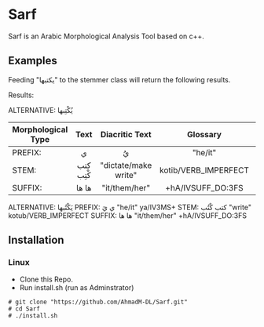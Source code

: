 
# Sarf #

Sarf is an Arabic Morphological Analysis Tool based on c++.

## Examples ##

Feeding "يكتبها" to the stemmer class will return the following results.
 
Results:

ALTERNATIVE:	 يُكْتِبها

|Morphological Type | Text | Diacritic Text | Glossary | Part of Speech  |
| ----------------- |:----:| :-------------:|:--------:|:---------------:|
PREFIX:	| ي  |   يُ	|"he/it"	 |yu/IV3MS+ |
STEM:	|كتب	كْتِب	|"dictate/make write"|	kotib/VERB_IMPERFECT|
SUFFIX:	|ها	ها	|"it/them/her"	| +hA/IVSUFF_DO:3FS|

ALTERNATIVE:	 يَكْتُبها
PREFIX:	ي	يَ	"he/it"	ya/IV3MS+
STEM:	كتب	كْتُب	"write"	kotub/VERB_IMPERFECT
SUFFIX:	ها	ها	"it/them/her"	+hA/IVSUFF_DO:3FS

## Installation ##

### Linux ###

- Clone this Repo.
- Run install.sh (run as Adminstrator)

```
# git clone "https://github.com/AhmadM-DL/Sarf.git"
# cd Sarf
# ./install.sh
```

